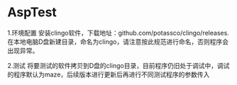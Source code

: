 # AspTest
1.环境配置
安装clingo软件，下载地址：github.com/potassco/clingo/releases.
在本地电脑D盘新建目录，命名为clingo，请注意按此规范进行命名，否则程序会出现异常。

2.测试
将要测试的软件拷贝到D盘的clingo目录，目前程序仍旧处于调试中，调试的程序默认为maze，后续版本进行更新后再进行不同测试程序的参数传入
